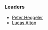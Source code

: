 ### Leaders
* [Peter Heggeler](mailto:peter.heffeler@owasp.org)
* [Lucas Alton](mailto:lucas.alton@owasp.org)
